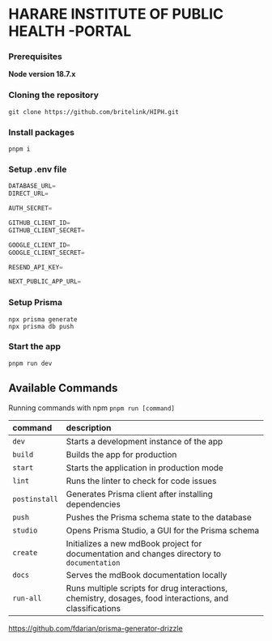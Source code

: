 # HARARE INSTITUTE OF PUBLIC HEALTH -PORTAL

### Prerequisites

**Node version 18.7.x**

### Cloning the repository

```shell
git clone https://github.com/britelink/HIPH.git
```

### Install packages

```shell
pnpm i
```

### Setup .env file

```js
DATABASE_URL=
DIRECT_URL=

AUTH_SECRET=

GITHUB_CLIENT_ID=
GITHUB_CLIENT_SECRET=

GOOGLE_CLIENT_ID=
GOOGLE_CLIENT_SECRET=

RESEND_API_KEY=

NEXT_PUBLIC_APP_URL=
```

### Setup Prisma

```shell
npx prisma generate
npx prisma db push
```

### Start the app

```shell
pnpm run dev
```

## Available Commands

Running commands with npm `pnpm run [command]`

| command       | description                                                                                             |
| :------------ | :------------------------------------------------------------------------------------------------------ |
| `dev`         | Starts a development instance of the app                                                                |
| `build`       | Builds the app for production                                                                           |
| `start`       | Starts the application in production mode                                                               |
| `lint`        | Runs the linter to check for code issues                                                                |
| `postinstall` | Generates Prisma client after installing dependencies                                                   |
| `push`        | Pushes the Prisma schema state to the database                                                          |
| `studio`      | Opens Prisma Studio, a GUI for the Prisma schema                                                        |
| `create`      | Initializes a new mdBook project for documentation and changes directory to `documentation`             |
| `docs`        | Serves the mdBook documentation locally                                                                 |
| `run-all`     | Runs multiple scripts for drug interactions, chemistry, dosages, food interactions, and classifications |

https://github.com/fdarian/prisma-generator-drizzle
